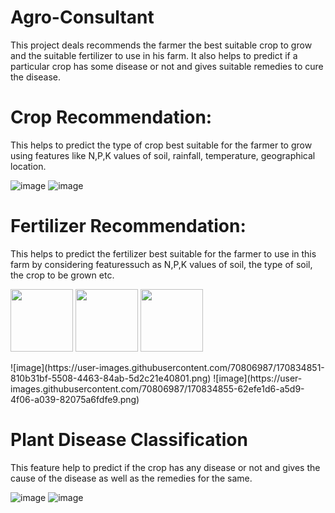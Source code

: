 # Agro-Consultant


This project deals recommends the farmer the best suitable crop to grow and the suitable fertilizer to use in his farm. It also helps to predict if a particular crop has some disease or not and gives suitable remedies to cure the disease.

# Crop Recommendation:

This helps to predict the type of crop best suitable for the farmer to grow using features like N,P,K values of soil, rainfall, temperature, geographical location.

![image](https://user-images.githubusercontent.com/70806987/170834809-5728456d-618a-4097-8479-fea2d5eb899d.png)
![image](https://user-images.githubusercontent.com/70806987/170834847-e27c4618-a19a-40fb-8766-3842737d220a.png)

# Fertilizer Recommendation:

This helps to predict the fertilizer best suitable for the farmer to use in this farm by considering featuressuch as N,P,K values of soil, the type of soil, the crop to be grown etc.

<p float="left">
  <img src="https://user-images.githubusercontent.com/70806987/170834851-810b31bf-5508-4463-84ab-5d2c21e40801.png" width="100" />
  <img src="/img2.png" width="100" /> 
  <img src="https://user-images.githubusercontent.com/70806987/170834855-62efe1d6-a5d9-4f06-a039-82075a6fdfe9.png" width="100" />
</p>
![image](https://user-images.githubusercontent.com/70806987/170834851-810b31bf-5508-4463-84ab-5d2c21e40801.png)
![image](https://user-images.githubusercontent.com/70806987/170834855-62efe1d6-a5d9-4f06-a039-82075a6fdfe9.png)


# Plant Disease Classification

This feature help to predict if the crop has any disease or not and gives the cause of the disease as well as the remedies for the same.

![image](https://user-images.githubusercontent.com/70806987/170834860-4ed71aff-9776-4e27-8101-8233ce0d46d1.png)
![image](https://user-images.githubusercontent.com/70806987/170834863-e090efa5-dde8-4bd8-978b-108a4c877a97.png)

